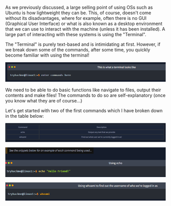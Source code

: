 As we previously discussed, a large selling point of using OSs such as Ubuntu is how lightweight they can be. This, of course, doesn't come without its disadvantages, where for example, often there is no GUI (Graphical User Interface) or what is also known as a desktop environment that we can use to interact with the machine (unless it has been installed). A large part of interacting with these systems is using the "Terminal".


The "Terminal" is purely text-based and is intimidating at first. However, if we break down some of the commands, after some time, you quickly become familiar with using the terminal!

![](../../images/image_2025-01-13_213902122.png)

We need to be able to do basic functions like navigate to files, output their contents and make files! The commands to do so are self-explanatory (once you know what they are of course...)


Let's get started with two of the first commands which I have broken down in the table below:

![](../../images/image_2025-01-13_213942772.png)

![](../../images/image_2025-01-13_214039692.png)

![](../../images/image_2025-01-13_214108259.png)


